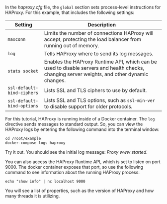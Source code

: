 In the *haproxy.cfg* file, the `global` section sets process-level instructions for HAProxy. For this example, that includes the following settings:

| Setting                  | Description                                                                                                                                  |
|--------------------------|----------------------------------------------------------------------------------------------------------------------------------------------|
| `maxconn`                  | Limits the number of connections HAProxy will accept, protecting the load balancer from running out of memory.                               |
| `log`                      | Tells HAProxy where to send its log messages.                                                                                                |
| `stats socket`             | Enables the HAProxy Runtime API, which can be used to disable servers and health checks, changing server weights, and other dynamic changes. |
| `ssl-default-bind-ciphers` | Lists SSL and TLS ciphers to use by default.                                                                                                 |
| `ssl-default-bind-options` | Lists SSL and TLS options, such as `ssl-min-ver` to disable support for older protocols.                                                     |

For this tutorial, HAProxy is running inside of a Docker container. The `log` directive sends messages to standard output. So, you can view the HAProxy logs by entering the following command into the terminal window:

```
cd /root/example
docker-compose logs haproxy
```

Try it out. You should see the initial log message: *Proxy www started*.

You can also access the HAProxy Runtime API, which is set to listen on port 9000. The docker container exposes that port, so use the following command to see information about the running HAProxy process:

```
echo "show info" | nc localhost 9000
```

You will see a list of properties, such as the version of HAProxy and how many threads it is utilizing.